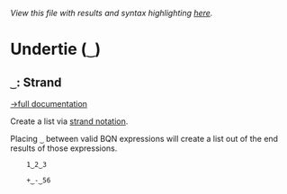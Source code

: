 *View this file with results and syntax highlighting [here](https://mlochbaum.github.io/BQN/help/strand.html).*

# Undertie (`‿`)

## `‿`: Strand
[→full documentation](../doc/syntax.md#list-notation)

Create a list via [strand notation](../doc/arrayrepr.md#strands).

Placing `‿` between valid BQN expressions will create a list out of the end results of those expressions.


        1‿2‿3

        +‿-‿56
